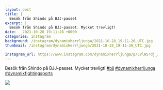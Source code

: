 ```yaml
---
layout: post
title: |
  Besök från Shindo på BJJ-passet
excerpt: |
  Besök från Shindo på BJJ-passet. Mycket trevligt!   
date:   2021-10-28 19:11:26 +0000
categories: instagram
background: /instagram/dynamixherrljunga/2021-10-28_19-11-26_UTC.jpg
thumbnail: /instagram/dynamixherrljunga/2021-10-28_19-11-26_UTC.jpg

instagram_url: https://www.instagram.com/dynamixherrljunga/p/CVlWSrdj_Iw
---
```

Besök från Shindo på BJJ-passet. Mycket trevligt! [#bjj](https://www.instagram.com/explore/tags/bjj/) [#dynamixherrljunga](https://www.instagram.com/explore/tags/dynamixherrljunga/) [#dynamixfightingsports](https://www.instagram.com/explore/tags/dynamixfightingsports/)



<img src='/www-dynamix-herrljunga/instagram/dynamixherrljunga/2021-10-28_19-11-26_UTC.jpg' class='img-fluid' />
